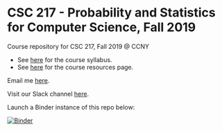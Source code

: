 # CSC 217 - Probability and Statistics for Computer Science, Fall 2019

Course repository for CSC 217, Fall 2019 @ CCNY

- See [here](https://github.com/CSC217/fall_2019/blob/master/syllabus.md) for the course syllabus.
- See [here](https://github.com/CSC217/fall_2019/blob/master/resources.md) for the course resources page.

Email me [here](mailto:eagovino@ccny.cuny.edu).

Visit our Slack channel [here](https://csc217-fall2019.slack.com).


Launch a Binder instance of this repo below:

[![Binder](https://mybinder.org/badge_logo.svg)](https://mybinder.org/v2/gh/CSC217/fall_2019/master)
